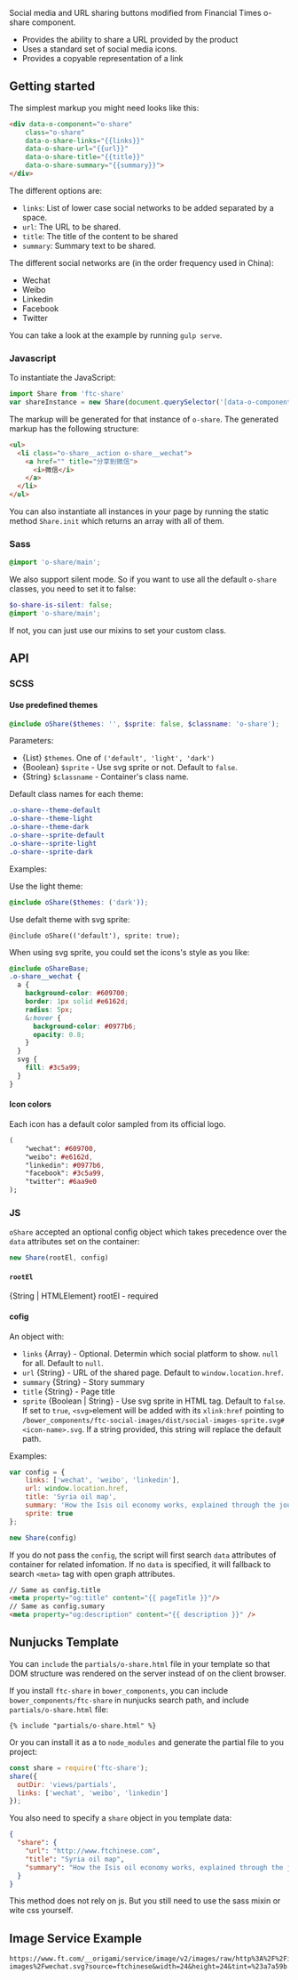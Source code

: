 Social media and URL sharing buttons modified from Financial Times o-share component.

- Provides the ability to share a URL provided by the product
- Uses a standard set of social media icons.
- Provides a copyable representation of a link

## Getting started

The simplest markup you might need looks like this:

```html
<div data-o-component="o-share"
    class="o-share"
    data-o-share-links="{{links}}"
    data-o-share-url="{{url}}"
    data-o-share-title="{{title}}"
    data-o-share-summary="{{summary}}">
</div>
```

The different options are:

* `links`: List of lower case social networks to be added separated by a space.
* `url`: The URL to be shared.
* `title`: The title of the content to be shared
* `summary`: Summary text to be shared.

The different social networks are (in the order frequency used in China):

* Wechat
* Weibo
* Linkedin
* Facebook
* Twitter

You can take a look at the example by running `gulp serve`.

### Javascript
To instantiate the JavaScript:

```javascript
import Share from 'ftc-share'
var shareInstance = new Share(document.querySelector('[data-o-component=o-share]'));
```

The markup will be generated for that instance of `o-share`. The generated markup has the following structure:
```html
<ul>
  <li class="o-share__action o-share__wechat">
    <a href="" title="分享到微信">
      <i>微信</i>
    </a>
  </li>
</ul>
```

You can also instantiate all instances in your page by running the static method `Share.init` which returns an array with all of them.

### Sass

```scss
@import 'o-share/main';
```

We also support silent mode. So if you want to use all the default `o-share` classes, you need to set it to false:

```scss
$o-share-is-silent: false;
@import 'o-share/main';
```

If not, you can just use our mixins to set your custom class.

## API
### SCSS
#### Use predefined themes
```scss
@include oShare($themes: '', $sprite: false, $classname: 'o-share');
```

Parameters:
* {List} `$themes`. One of `('default', 'light', 'dark')`
* {Boolean} `$sprite` - Use svg sprite or not. Default to `false`.
* {String} `$classname` - Container's class name.

Default class names for each theme:
```css
.o-share--theme-default
.o-share--theme-light
.o-share--theme-dark
.o-share--sprite-default
.o-share--sprite-light
.o-share--sprite-dark
```

Examples:

Use the light theme:
```scss
@include oShare($themes: ('dark'));
```

Use defalt theme with svg sprite:
```
@include oShare(('default'), sprite: true);
```

When using svg sprite, you could set the icons's style as you like:
```scss
@include oShareBase;
.o-share__wechat {
  a {
    background-color: #609700;
    border: 1px solid #e6162d;
    radius: 5px;
    &:hover {
      background-color: #0977b6;
      opacity: 0.8;
    }
  }
  svg {
    fill: #3c5a99;
  }
}
```

#### Icon colors
Each icon has a default color sampled from its official logo. 
```sass
(
    "wechat": #609700,
    "weibo": #e6162d,
    "linkedin": #0977b6,
    "facebook": #3c5a99,
    "twitter": #6aa9e0
);
```

### JS

`oShare` accepted an optional config object which takes precedence over the `data` attributes set on the container:
```js
new Share(rootEl, config)
```

#### `rootEl`
{String | HTMLElement} rootEl - required

#### cofig
An object with:
* `links` {Array} - Optional. Determin which social platform to show. `null` for all. Default to `null`.
* `url` {String} - URL of the shared page. Default to `window.location.href`.
* `summary` {String} - Story summary
* `title` {String} - Page title
* `sprite` {Boolean | String} - Use svg sprite in HTML tag. Default to `false`. If set to `true`, `<svg>`element will be added with its `xlink:href` pointing to `/bower_components/ftc-social-images/dist/social-images-sprite.svg#<icon-name>.svg`. If a string provided, this string will replace the default path.

Examples:
```javascript
var config = {
    links: ['wechat', 'weibo', 'linkedin'],
    url: window.location.href,
    title: 'Syria oil map',
    summary: 'How the Isis oil economy works, explained through the journey of a barrel of oil in Syria',
    sprite: true
};

new Share(config)
```

If you do not pass the `config`, the script will first search `data` attributes of container for related infomation. If no `data` is specified, it will fallback to search `<meta>` tag with open graph attributes.
```html
// Same as config.title
<meta property="og:title" content="{{ pageTitle }}"/>
// Same as config.sumary
<meta property="og:description" content="{{ description }}" />
```

## Nunjucks Template
You can `include` the `partials/o-share.html` file in your template so that DOM structure was rendered on the server instead of on the client browser.

If you install `ftc-share` in `bower_components`, you can include `bower_components/ftc-share` in nunjucks search path, and include `partials/o-share.html` file:
```
{% include "partials/o-share.html" %}
```

Or you can install it as a to `node_modules` and generate the partial file to you project:
```js
const share = require('ftc-share');
share({
  outDir: 'views/partials',
  links: ['wechat', 'weibo', 'linkedin']
});
```

You also need to specify a `share` object in you template data:
```json
{
  "share": {
    "url": "http://www.ftchinese.com",
    "title": "Syria oil map",
    "summary": "How the Isis oil economy works, explained through the journey of a barrel of oil in Syria"
  }
}
```

This method does not rely on js. But you still need to use the sass mixin or wite css yourself.

## Image Service Example
```
https://www.ft.com/__origami/service/image/v2/images/raw/http%3A%2F%2Finteractive.ftchinese.com%2Fsocial-images%2Fwechat.svg?source=ftchinese&width=24&height=24&tint=%23a7a59b
```